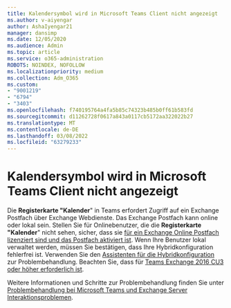 ```yaml
---
title: Kalendersymbol wird in Microsoft Teams Client nicht angezeigt
ms.author: v-aiyengar
author: AshaIyengar21
manager: dansimp
ms.date: 12/05/2020
ms.audience: Admin
ms.topic: article
ms.service: o365-administration
ROBOTS: NOINDEX, NOFOLLOW
ms.localizationpriority: medium
ms.collection: Adm_O365
ms.custom:
- "9001219"
- "6794"
- "3403"
ms.openlocfilehash: f740195764a4fa5b85c74323b485b0ff61b583fd
ms.sourcegitcommit: d11262728f0617a843a0117cb5172aa322022b27
ms.translationtype: MT
ms.contentlocale: de-DE
ms.lasthandoff: 03/08/2022
ms.locfileid: "63279233"
---
```

# <a name="calendar-icon-isnt-showing-in-microsoft-teams-client"></a>Kalendersymbol wird in Microsoft Teams Client nicht angezeigt

Die **Registerkarte "Kalender**" in Teams erfordert Zugriff auf ein Exchange Postfach über Exchange Webdienste. Das Exchange Postfach kann online oder lokal sein. Stellen Sie für Onlinebenutzer, die die **Registerkarte "Kalender**" nicht sehen, sicher, dass sie [für ein Exchange Online Postfach lizenziert sind und das Postfach aktiviert ist](https://docs.microsoft.com/exchange/recipients-in-exchange-online/create-user-mailboxes). Wenn Ihre Benutzer lokal verwaltet werden, müssen Sie bestätigen, dass Ihre Hybridkonfiguration fehlerfrei ist. Verwenden Sie den [Assistenten für die Hybridkonfiguration](https://docs.microsoft.com/exchange/hybrid-deployment/hybrid-agent) zur Problembehandlung. Beachten Sie, dass für [Teams Exchange 2016 CU3 oder höher erforderlich ist](https://docs.microsoft.com/microsoftteams/exchange-teams-interact).

Weitere Informationen und Schritte zur Problembehandlung finden Sie unter [Problembehandlung bei Microsoft Teams und Exchange Server Interaktionsproblemen](https://docs.microsoft.com/microsoftteams/troubleshoot/known-issues/teams-exchange-interaction-issue).
